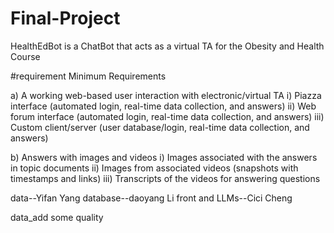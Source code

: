 # Final-Project
HealthEdBot is a ChatBot that acts as a virtual TA for the Obesity and Health Course

#requirement
Minimum Requirements
   
a) A working web-based user interaction with electronic/virtual TA 
i) Piazza interface (automated login, real-time data collection, and answers) 
ii) Web forum interface (automated login, real-time data collection, and answers) 
iii) Custom client/server (user database/login, real-time data collection, and answers)

b) Answers with images and videos 
i) Images associated with the answers in topic documents 
ii) Images from associated videos (snapshots with timestamps and links) 
iii) Transcripts of the videos for answering questions 

data--Yifan Yang
database--daoyang Li
front and LLMs--Cici Cheng

data_add some quality 

